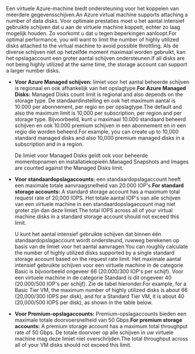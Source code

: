 <span data-ttu-id="ab445-101">Een virtuele Azure-machine biedt ondersteuning voor het koppelen van meerdere gegevensschijven.</span><span class="sxs-lookup"><span data-stu-id="ab445-101">An Azure virtual machine supports attaching a number of data disks.</span></span> <span data-ttu-id="ab445-102">Voor optimale prestaties moet u het aantal intensief gebruikte schijven dat u aan de virtuele machine koppelt, echter zo laag mogelijk houden. Zo voorkomt u dat u tegen beperkingen aanloopt.</span><span class="sxs-lookup"><span data-stu-id="ab445-102">For optimal performance, you will want to limit the number of highly utilized disks attached to the virtual machine to avoid possible throttling.</span></span> <span data-ttu-id="ab445-103">Als de diverse schijven niet op hetzelfde moment maximaal worden gebruikt, kan het opslagaccount een groter aantal schijven ondersteunen.</span><span class="sxs-lookup"><span data-stu-id="ab445-103">If all disks are not being highly utilized at the same time, the storage account can support a larger number disks.</span></span>

* <span data-ttu-id="ab445-104">**Voor Azure Managed schijven:** limiet voor het aantal beheerde schijven is regionaal en ook afhankelijk van het opslagtype.</span><span class="sxs-lookup"><span data-stu-id="ab445-104">**For Azure Managed Disks:** Managed Disks count limit is regional and also depends on the storage type.</span></span> <span data-ttu-id="ab445-105">De standaardinstelling en ook het maximum aantal is 10.000 per abonnement, per regio en per opslagtype.</span><span class="sxs-lookup"><span data-stu-id="ab445-105">The default and also the maximum limit is 10,000 per subscription, per region and per storage type.</span></span> <span data-ttu-id="ab445-106">Bijvoorbeeld, kunt u maximaal 10.000 standaard beheerd schijven en ook 10.000 premium schijven in een abonnement en in een regio die worden beheerd.</span><span class="sxs-lookup"><span data-stu-id="ab445-106">For example, you can create up to 10,000 standard managed disks and also 10,000 premium managed disks in a subscription and in a region.</span></span> 

    <span data-ttu-id="ab445-107">De limiet voor Managed Disks geldt ook voor beheerde momentopnamen en installatiekopieën.</span><span class="sxs-lookup"><span data-stu-id="ab445-107">Managed Snapshots and Images are counted against the Managed Disks limit.</span></span>

* <span data-ttu-id="ab445-108">**Voor standaardopslagaccounts:** een standaardopslagaccount heeft een maximale totale aanvraagsnelheid van 20.000 IOP's.</span><span class="sxs-lookup"><span data-stu-id="ab445-108">**For standard storage accounts:** A standard storage account has a maximum total request rate of 20,000 IOPS.</span></span> <span data-ttu-id="ab445-109">Het totale aantal IOP's van alle schijven van een virtuele machine in een standaardopslagaccount mag niet groter zijn dan deze limiet.</span><span class="sxs-lookup"><span data-stu-id="ab445-109">The total IOPS across all of your virtual machine disks in a standard storage account should not exceed this limit.</span></span>
  
    <span data-ttu-id="ab445-110">U kunt het aantal intensief gebruikte schijven dat binnen één standaardopslagaccount wordt ondersteund, ruwweg berekenen op basis van de limiet voor het aantal aanvragen.</span><span class="sxs-lookup"><span data-stu-id="ab445-110">You can roughly calculate the number of highly utilized disks supported by a single standard storage account based on the request rate limit.</span></span> <span data-ttu-id="ab445-111">Het maximale aantal intensief gebruikte schijven voor een virtuele machine in de categorie Basic is bijvoorbeeld ongeveer 66 (20.000/300 IOP's per schijf). Voor een virtuele machine in de categorie Standard is dit ongeveer 40 (20.000/500 IOP's per schijf). Zie de tabel hieronder.</span><span class="sxs-lookup"><span data-stu-id="ab445-111">For example, for a Basic Tier VM, the maximum number of highly utilized disks is about 66 (20,000/300 IOPS per disk), and for a Standard Tier VM, it is about 40 (20,000/500 IOPS per disk), as shown in the table below.</span></span> 
* <span data-ttu-id="ab445-112">**Voor Premium-opslagaccounts:** Premium-opslagaccounts bieden een maximale totale doorvoersnelheid van 50 Gbps.</span><span class="sxs-lookup"><span data-stu-id="ab445-112">**For premium storage accounts:** A premium storage account has a maximum total throughput rate of 50 Gbps.</span></span> <span data-ttu-id="ab445-113">De totale doorvoer op alle schijven in uw virtuele machine mag deze limiet niet overschrijden.</span><span class="sxs-lookup"><span data-stu-id="ab445-113">The total throughput across all of your VM disks should not exceed this limit.</span></span>

